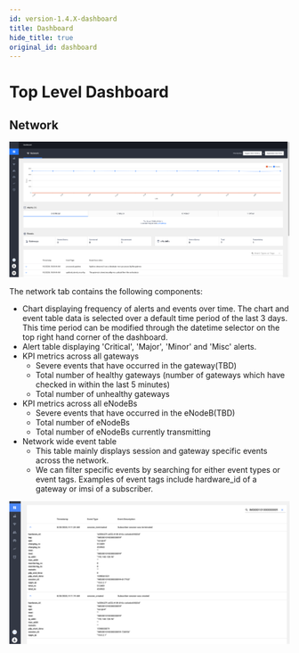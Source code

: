 ```yaml
---
id: version-1.4.X-dashboard
title: Dashboard
hide_title: true
original_id: dashboard
---
```

# Top Level Dashboard

## Network
![lte_dashboard1](../../../../readmes/assets/nms/userguide/lte_dashboard1.png)

The network tab contains the following components:
* Chart displaying frequency of alerts and events over time. The chart and event table data is selected over a default time period of the last 3 days. This time period can be modified through the datetime selector on the top right hand corner of the dashboard.
* Alert table displaying 'Critical', 'Major', 'Minor' and 'Misc' alerts.
* KPI metrics across all gateways
    * Severe events that have occurred in the gateway(TBD)
    * Total number of healthy gateways (number of gateways which have checked in within the last 5 minutes)
    * Total number of unhealthy gateways
* KPI metrics across all eNodeBs
    * Severe events that have occurred in the eNodeB(TBD)
    * Total number of eNodeBs
    * Total number of eNodeBs currently transmitting
* Network wide event table
    * This table mainly displays session and gateway specific events across the network.
    * We can filter specific events by searching for either event types or event tags. Examples of event tags include
    hardware_id of a gateway or imsi of a subscriber.

![imsi_filtering_eventtable](../../../../readmes/assets/nms/userguide/imsi_filtering_eventtable.png)

